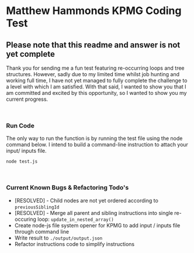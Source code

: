 # Matthew Hammonds KPMG Coding Test #

## Please note that this readme and answer is not yet complete ##

Thank you for sending me a fun test featuring re-occurring loops and tree structures. However, sadly due to my limited time whilst job hunting and working full time, I have not yet managed to fully complete the challenge to a level with which I am satisfied. With that said, I wanted to show you that I am committed and excited by this opportunity, so I wanted to show you my current progress.

<br>

### Run Code ###

The only way to run the function is by running the test file using the node command below. I intend to build a command-line instruction to attach your input/ inputs file.

`node test.js`

<br>

### Current Known Bugs & Refactoring Todo's ###

* [RESOLVED] - Child nodes are not yet ordered according to `previousSiblingId`
* [RESOLVED] - Merge all parent and sibling instructions into single re-occuring loop: `update_in_nested_array()`
* Create node-js file system opener for KPMG to add input / inputs file through command line
* Write result to `./output/output.json`
* Refactor instructions code to simplify instructions